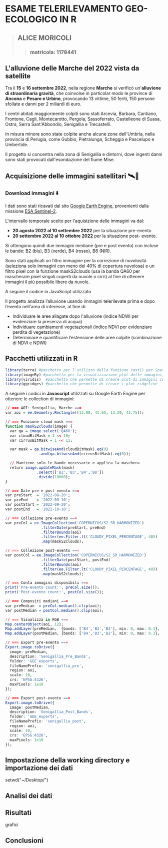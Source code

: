 # ESAME TELERILEVAMENTO GEO-ECOLOGICO IN R
> ## ALICE MORICOLI
>> ### matricola: 1178441

## L'alluvione delle Marche del 2022 vista da satellite
Tra il **15** e **16 settembre 2022**, nella regione **Marche** si verificò un'**alluvione di straordinaria gravità**, che coinvolse in particolar modo le province di **Ancona** e **Pesaro e Urbino**, provocando 13 vittime, 50 feriti, 150 persone sfollate e danni per 2 miliardi di euro.

I centri abitati maggiormente colpiti sono stati Arcevia, Barbara, Cantiano, Frontone, Cagli, Montecarotto, Pergola, Sassoferrato, Castelleone di Suasa, Ostra, Serra Sant'Abbondio, Senigallia e Trecastelli.

In misura minore sono state colpite anche alcune zone dell'Umbria, nella provincia di Perugia, come Gubbio, Pietralunga, Scheggia e Pascelupo e Umbertide.

Il progetto si concentra nella zona di Senigallia e dintorni, dove ingenti danni sono stati provocati dall'esondazione del fiume Mise.

## Acquisizione delle immagini satellitari 🛰️📡
### Download immagini ⬇️
I dati sono stati ricavati dal sito [Google Earth Engine](https://earthengine.google.com/), provenienti dalla missione [ESA Sentinel-2](https://developers.google.com/earth-engine/datasets/catalog/COPERNICUS_S2_SR_HARMONIZED?hl=it).

L'intervallo temporale scelto per l'aquisizione delle immagini va dal:
- **20 agosto 2022 al 10 settembre 2022** per la situazione pre-evento
- **20 settembre 2022 al 10 ottobre 2022** per la situazione post- evento.

Si ottengono quindi due immagini mediane (pre e post evento) con incluse le bande: B2 (blu), B3 (verde), B4 (rosso), B8 (NIR).

Sono stati applicati un filtro immagine per la correzione di nuvolosità (seleziona solo immagini con meno del 40% di copertura nuvolosa) e un filtro pixel con la funzione maskS2clouds (usa la banda QA60 per mascherare pixel singoli coperti da nuvole o cirri) al fine di ottenere immagini il più possibile libere da nuvole.

A seguire il codice in JavaScript utilizzato 

Il progetto analizza l’alluvione usando immagini telerilevate  prima e dopo l’evento nell'area di interesse, al fine di:
- Individuare le aree allagate dopo l'alluvione (indice NDWI per evidenziare la presenza di acqua)
- Individuare cambiamenti vegetazionali (indice NDVI per evidenziare perdita di vegetazione)
- Determinare e quantificare l’estensione delle aree colpite (combinazione di NDVI e NDWI)

## Pacchetti utilizzati in R
``` r
library(terra) #pacchetto per l'utilizzo della funzione rast() per SpatRaster
library(imageRy) #pacchetto per la visualizzazione plot delle immagini; e le funzioni im.dvi() e im.ndvi()
library(viridis)  #pacchetto che permette di creare plot di immagini con differenti palette di colori di viridis
library(ggridges) #pacchetto che permette di creare i plot ridgeline
```
A seguire i codici in **Javascript** utilizzati su Google Earth Engine per ottenere le collection di immagini:
``` r
// === AOI: Senigallia, Marche ===
var aoi = ee.Geometry.Rectangle([13.00, 43.65, 13.20, 43.75]);

// === Funzione cloud mask ===
function maskS2clouds(image) {
  var qa = image.select('QA60');
  var cloudBitMask = 1 << 10;
  var cirrusBitMask = 1 << 11;

  var mask = qa.bitwiseAnd(cloudBitMask).eq(0)
               .and(qa.bitwiseAnd(cirrusBitMask).eq(0));

  // Mantiene solo le bande necessarie e applica la maschera
  return image.updateMask(mask)
              .select(['B2','B3','B4','B8'])
              .divide(10000);
}

// === Date pre e post evento ===
var preStart  = '2022-08-20';
var preEnd    = '2022-09-10';
var postStart = '2022-09-20';
var postEnd   = '2022-10-10';

// === Collezione pre-evento ===
var preCol = ee.ImageCollection('COPERNICUS/S2_SR_HARMONIZED')
                .filterDate(preStart, preEnd)
                .filterBounds(aoi)
                .filter(ee.Filter.lt('CLOUDY_PIXEL_PERCENTAGE', 40))
                .map(maskS2clouds);

// === Collezione post-evento ===
var postCol = ee.ImageCollection('COPERNICUS/S2_SR_HARMONIZED')
                .filterDate(postStart, postEnd)
                .filterBounds(aoi)
                .filter(ee.Filter.lt('CLOUDY_PIXEL_PERCENTAGE', 40))
                .map(maskS2clouds);

// === Conta immagini disponibili ===
print('Pre-evento count:', preCol.size());
print('Post-evento count:', postCol.size());

// === Compositi mediani ===
var preMedian  = preCol.median().clip(aoi);
var postMedian = postCol.median().clip(aoi);

// === Visualizza in RGB ===
Map.centerObject(aoi, 12);
Map.addLayer(preMedian,  {bands: ['B4','B3','B2'], min: 0, max: 0.3}, 'Pre-evento RGB');
Map.addLayer(postMedian, {bands: ['B4','B3','B2'], min: 0, max: 0.3}, 'Post-evento RGB');

// === Export pre-evento ===
Export.image.toDrive({
  image: preMedian,
  description: 'Senigallia_Pre_Bands',
  folder: 'GEE_exports',
  fileNamePrefix: 'senigallia_pre',
  region: aoi,
  scale: 10,
  crs: 'EPSG:4326',
  maxPixels: 1e10
});

// === Export post-evento ===
Export.image.toDrive({
  image: postMedian,
  description: 'Senigallia_Post_Bands',
  folder: 'GEE_exports',
  fileNamePrefix: 'senigallia_post',
  region: aoi,
  scale: 10,
  crs: 'EPSG:4326',
  maxPixels: 1e10
});
```


## Impostazione della working directory e importazione dei dati
setwd("~/Desktop/")

## Analisi dei dati
>  
## Risultati
grafici

## Conclusioni

